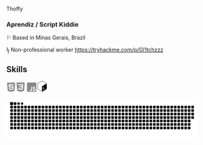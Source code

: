 Thoffy
###  Aprendiz / Script Kiddie



 

⚐ Based in Minas Gerais, Brazil

ϟ Non-professional worker
https://tryhackme.com/p/Gl1tchzzz

 ## Skills
 <a href="https://html.com/html5/" target="_blank" rel="noreferrer noopener"><img src="https://raw.githubusercontent.com/0xShapeShifter/dev-story/master/public/images/skills/frontend/html5.svg" alt="HTML5" width="25" height="25" /></a><a href="https://css3.com" target="_blank" rel="noreferrer noopener"><img src="https://raw.githubusercontent.com/0xShapeShifter/dev-story/master/public/images/skills/frontend/css3.svg" alt="CSS3" width="25" height="25" /></a> <img src="https://raw.githubusercontent.com/0xShapeShifter/dev-story/master/public/images/skills/core/javascript.svg" alt="JavaScript" width="25" height="25" /></a><a href="https://www.youtube.com/watch?v=dQw4w9WgXcQ"><img src="terminal.svg" alt="Redteam" width="30" height="30" /></a>

![Snake animation](https://github.com/Thoffyy/Snake/blob/main/github-contribution-grid-snake.svg?short_path=317ea82)
